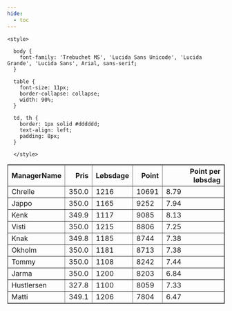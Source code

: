 ```yaml
---
hide:
  - toc
---
```


<!doctype html>
<html lang="en">
  <head>
    <meta charset="UTF-8" />
    <meta name="viewport" content="width=device-width, initial-scale=1.0" />
    <title> C Y K E L V E N N E R </title>

    <style>

      body {
        font-family: 'Trebuchet MS', 'Lucida Sans Unicode', 'Lucida Grande', 'Lucida Sans', Arial, sans-serif;
      }

      table {
        font-size: 11px;
        border-collapse: collapse;
        width: 90%;
      }
      
      td, th {
        border: 1px solid #dddddd;
        text-align: left;
        padding: 8px;
      }
      
      </style>
  </head>
  <body>
  <table border="1" class="dataframe" id="filterabletable">
  <thead>
    <tr style="text-align: right;">
      <th>ManagerName</th>
      <th>Pris</th>
      <th>Løbsdage</th>
      <th>Point</th>
      <th>Point per løbsdag</th>
    </tr>
  </thead>
  <tbody>
    <tr>
      <td>Chrelle</td>
      <td>350.0</td>
      <td>1216</td>
      <td>10691</td>
      <td>8.79</td>
    </tr>
    <tr>
      <td>Jappo</td>
      <td>350.0</td>
      <td>1165</td>
      <td>9252</td>
      <td>7.94</td>
    </tr>
    <tr>
      <td>Kenk</td>
      <td>349.9</td>
      <td>1117</td>
      <td>9085</td>
      <td>8.13</td>
    </tr>
    <tr>
      <td>Visti</td>
      <td>350.0</td>
      <td>1215</td>
      <td>8806</td>
      <td>7.25</td>
    </tr>
    <tr>
      <td>Knak</td>
      <td>349.8</td>
      <td>1185</td>
      <td>8744</td>
      <td>7.38</td>
    </tr>
    <tr>
      <td>Okholm</td>
      <td>350.0</td>
      <td>1181</td>
      <td>8713</td>
      <td>7.38</td>
    </tr>
    <tr>
      <td>Tommy</td>
      <td>350.0</td>
      <td>1108</td>
      <td>8242</td>
      <td>7.44</td>
    </tr>
    <tr>
      <td>Jarma</td>
      <td>350.0</td>
      <td>1200</td>
      <td>8203</td>
      <td>6.84</td>
    </tr>
    <tr>
      <td>Hustlersen</td>
      <td>327.8</td>
      <td>1100</td>
      <td>8059</td>
      <td>7.33</td>
    </tr>
    <tr>
      <td>Matti</td>
      <td>349.1</td>
      <td>1206</td>
      <td>7804</td>
      <td>6.47</td>
    </tr>
  </tbody>
</table>
<script src="../js/tablefilter/tablefilter.js"></script>

  <script data-config>
    var tfConfig = {
      base_path: '../js/tablefilter/',
      alternate_rows: true,
      btn_reset: {
          text: 'Nulstil'
      },
      auto_filter: {
        delay: 1100 //milliseconds
      },
 
      loader: true,
      no_results_message: true,  

      // columns data types
      col_types: [
          'string',
          { type: 'formatted-number', decimal: '.', thousands: ',' },
          'number',
          'number',
          { type: 'formatted-number', decimal: '.', thousands: ',' },
      ],

      // Sort extension: in this example the column data types are provided by the
      // 'col_types' property. The sort extension also has a 'types' property
      // defining the columns data type for column sorting. If the 'types'
      // property is not defined, the sorting extension will fallback to
      // the 'col_types' definitions.
      extensions: [{ name: 'sort' }]
  };

  var tf = new TableFilter('filterabletable', tfConfig);
  tf.init();
</script>
    
  </body>
</html>